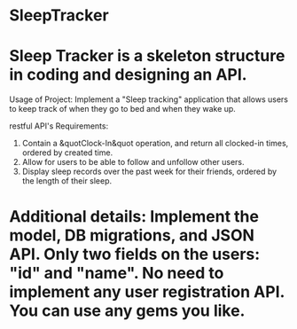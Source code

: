 # SleepTracker

Sleep Tracker is a skeleton structure in coding and designing an API. 
==========================================
Usage of Project: 
Implement a &quot;Sleep tracking&quot; application that allows users to keep track of when they go to bed and when they wake up.

restful API's Requirements: 
1. Contain a &quotClock-In&quot operation, and return all clocked-in times, ordered by created time.
2. Allow for users to be able to follow and unfollow other users.
3. Display sleep records over the past week for their friends, ordered by the length of their sleep.


Additional details: 
Implement the model, DB migrations, and JSON API.
Only two fields on the users: &quot;id&quot; and &quot;name&quot;.
No need to implement any user registration API.
You can use any gems you like.
============================
